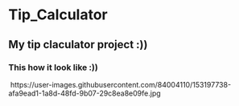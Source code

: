 # <h1>Tip_Calculator</h1>
<h2> My tip claculator project :)) </h3>

<h3>This how it look like :))</h3>
<img>
https://user-images.githubusercontent.com/84004110/153197738-afa9ead1-1a8d-48fd-9b07-29c8ea8e09fe.jpg
</img>
